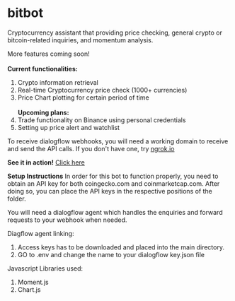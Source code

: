 # bitbot
Cryptocurrency assistant that providing price checking, general crypto or bitcoin-related inquiries, and momentum analysis.

More features coming soon!
<br/><br/>
**Current functionalities:**
1. Crypto information retrieval
2. Real-time Cryptocurrency price check (1000+ currencies)
3. Price Chart plotting for certain period of time
<br/><br/>
**Upcoming plans:**
1. Trade functionality on Binance using personal credentials
2. Setting up price alert and watchlist

To receive dialogflow webhooks, you will need a working domain to receive and send the API calls.
If you don't have one, try [ngrok.io](ngrok.io)

**See it in action!** [Click here](https://chanvictor.io)<br/>

**Setup Instructions**
In order for this bot to function properly, you need to obtain an API key for both coingecko.com and coinmarketcap.com.
After doing so, you can place the API keys in the respective positions of the folder.

You will need a dialogflow agent which handles the enquiries and forward requests to your webhook when needed.

Diagflow agent linking:
1) Access keys has to be downloaded and placed into the main directory.
2) GO to .env and change the name to your dialogflow key.json file


Javascript Libraries used:
1) Moment.js
2) Chart.js
